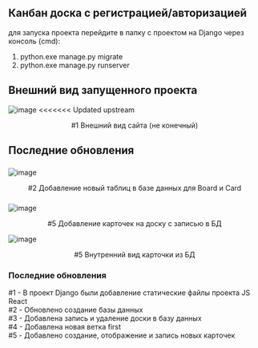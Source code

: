 ## Канбан доска с регистрацией/авторизацией ##

для запуска проекта перейдите в папку с проектом на Django через консоль (cmd):
1. python.exe manage.py migrate
2. python.exe manage.py runserver


## Внешний вид запущенного проекта ##

![image](https://github.com/sinedfq/kanbandesk/assets/99001435/86a88fb9-c547-40d2-a2b7-6aaf1468e0b3)
<<<<<<< Updated upstream

<div align = "center"> #1 Внешний вид сайта (не конечный) </div>

## Последние обновления ##

### 
![image](https://github.com/sinedfq/kanbandesk/assets/99001435/e6a25a6b-94a9-4d46-9730-44733458b188)
<div align = "center"> #2 Добавление новый таблиц в базе данных для Board и Card </div>

###

![image](https://github.com/sinedfq/kanbandesk/assets/99001435/58f1085b-6b30-4fad-820c-90df23bf5c4f)

<div align = "center"> #5 Добавление карточек на доску с записью в БД </div>

![image](https://github.com/sinedfq/kanbandesk/assets/99001435/a00a1358-4fac-46ea-8a55-660ed210e142)

<div align = "center"> #5 Внутренний вид карточки из БД </div>



### Последние обновления ###

#1 - В проект Django были добавление статические файлы проекта JS React <br>
#2 - Обновлено создание базы данных <br>
#3 - Добавлена запись и удаление доски в базу данных <br>
#4 - Добавлена новая ветка first <br>
#5 - Добавлено создание, отображение и запись новых карточек <br>
